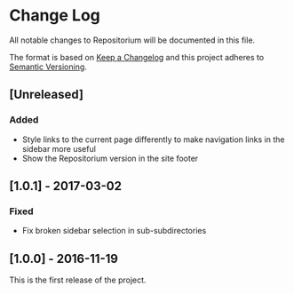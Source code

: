 # Change Log

All notable changes to Repositorium will be documented in this file.

The format is based on [Keep a Changelog](http://keepachangelog.com/) and this
project adheres to [Semantic Versioning](http://semver.org/).

## [Unreleased]

### Added

* Style links to the current page differently to make navigation links in
  the sidebar more useful
* Show the Repositorium version in the site footer

## [1.0.1] - 2017-03-02

### Fixed

* Fix broken sidebar selection in sub-subdirectories

## [1.0.0] - 2016-11-19

This is the first release of the project.
